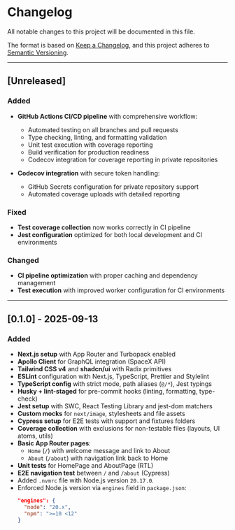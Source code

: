 # Changelog

All notable changes to this project will be documented in this file.

The format is based on [Keep a Changelog](https://keepachangelog.com/en/1.1.0/),
and this project adheres to [Semantic Versioning](https://semver.org/spec/v2.0.0.html).

---

## [Unreleased]

### Added

- **GitHub Actions CI/CD pipeline** with comprehensive workflow:
  - Automated testing on all branches and pull requests
  - Type checking, linting, and formatting validation
  - Unit test execution with coverage reporting
  - Build verification for production readiness
  - Codecov integration for coverage reporting in private repositories

- **Codecov integration** with secure token handling:
  - GitHub Secrets configuration for private repository support
  - Automated coverage uploads with detailed reporting

### Fixed

- **Test coverage collection** now works correctly in CI pipeline
- **Jest configuration** optimized for both local development and CI environments

### Changed

- **CI pipeline optimization** with proper caching and dependency management
- **Test execution** with improved worker configuration for CI environments

---

## [0.1.0] - 2025-09-13

### Added

- **Next.js setup** with App Router and Turbopack enabled
- **Apollo Client** for GraphQL integration (SpaceX API)
- **Tailwind CSS v4** and **shadcn/ui** with Radix primitives
- **ESLint** configuration with Next.js, TypeScript, Prettier and Stylelint
- **TypeScript config** with strict mode, path aliases (`@/*`), Jest typings
- **Husky + lint-staged** for pre-commit hooks (linting, formatting, type-check)
- **Jest setup** with SWC, React Testing Library and jest-dom matchers
- **Custom mocks** for `next/image`, stylesheets and file assets
- **Cypress setup** for E2E tests with support and fixtures folders
- **Coverage collection** with exclusions for non-testable files (layouts, UI atoms, utils)
- **Basic App Router pages**:
  - `Home` (`/`) with welcome message and link to About
  - `About` (`/about`) with navigation link back to Home
- **Unit tests** for HomePage and AboutPage (RTL)
- **E2E navigation test** between `/` and `/about` (Cypress)
- Added `.nvmrc` file with Node.js version `20.17.0`.
- Enforced Node.js version via `engines` field in `package.json`:
  ```json
  "engines": {
    "node": "20.x",
    "npm": ">=10 <12"
  }
  ```
